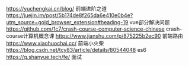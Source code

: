 https://yuchengkai.cn/blog/  前端进阶之道
https://juejin.im/post/5b174de8f265da6e410e0b4e?utm_source=gold_browser_extension#heading-19 vue部分解决问题
 https://github.com/1c7/crash-course-computer-science-chinese  crash-course计算机概念课
 https://www.jianshu.com/p/875225b2ec90 前端路由
 https://www.xiaohuochai.cc/ 前端小火柴
 https://blog.csdn.net/tcy83/article/details/80544048 es6
 https://q.shanyue.tech/fe/ 面试
